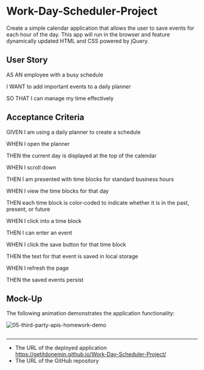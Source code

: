 # Work-Day-Scheduler-Project
Create a simple calendar application that allows the user to save events for each hour of the day. This app will run in the browser and feature dynamically updated HTML and CSS powered by jQuery.

## User Story

AS AN employee with a busy schedule

I WANT to add important events to a daily planner

SO THAT I can manage my time effectively 

## Acceptance Criteria

GIVEN I am using a daily planner to create a schedule

WHEN I open the planner

THEN the current day is displayed at the top of the calendar

WHEN I scroll down

THEN I am presented with time blocks for standard business hours

WHEN I view the time blocks for that day

THEN each time block is color-coded to indicate whether it is in the past, present, or future

WHEN I click into a time block

THEN I can enter an event

WHEN I click the save button for that time block

THEN the text for that event is saved in local storage

WHEN I refresh the page

THEN the saved events persist


## Mock-Up
The following animation demonstrates the application functionality:

![05-third-party-apis-homework-demo](https://user-images.githubusercontent.com/107437104/181144935-542c5d08-0078-45a0-a3de-19005c97c360.gif)


```
```
- - -

* The URL of the deployed application
https://getitdonemin.github.io/Work-Day-Scheduler-Project/
* The URL of the GitHub repository
